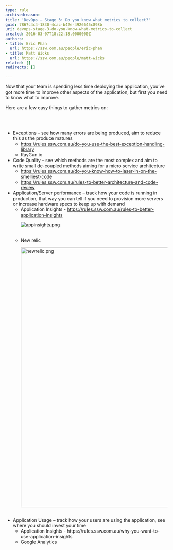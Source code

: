 ```yaml
---
type: rule
archivedreason: 
title: 'DevOps – Stage 3: Do you know what metrics to collect?'
guid: 7867c4c4-1830-4cac-b42e-4926645c898b
uri: devops-stage-3-do-you-know-what-metrics-to-collect
created: 2016-03-07T18:22:18.0000000Z
authors:
- title: Eric Phan
  url: https://ssw.com.au/people/eric-phan
- title: Matt Wicks
  url: https://ssw.com.au/people/matt-wicks
related: []
redirects: []

---
```



<p class="p1">Now that your team is spending less time deploying the application, you’ve got more time to improve other aspects of the application, but first you need to know what to improve.&#160;​</p><p class="p1">Here are a few easy things to gather metrics on&#58;​</p>
<br><excerpt class='endintro'></excerpt><br>
<ul><li>Exceptions – see how many errors are being produced, aim to reduce this as the produce matures 
      <ul><li> 
            <a href="/_layouts/15/FIXUPREDIRECT.ASPX?WebId=3dfc0e07-e23a-4cbb-aac2-e778b71166a2&amp;TermSetId=07da3ddf-0924-4cd2-a6d4-a4809ae20160&amp;TermId=8c5a1235-d169-4164-92a1-08812c26fc22">
               <span class="s3">​​​​https&#58;//rules.ssw.com.au/do-you-use-the-best-exception-handling-library</span></a></li><li>RayGun.io</li></ul></li><li>Code Quality – see which methods are the most complex and aim to write small de-coupled methods aiming for a micro service architecture 
      <ul><li>
            <a href="/_layouts/15/FIXUPREDIRECT.ASPX?WebId=3dfc0e07-e23a-4cbb-aac2-e778b71166a2&amp;TermSetId=07da3ddf-0924-4cd2-a6d4-a4809ae20160&amp;TermId=ca1d1818-d15d-482f-b689-df0b5aca6c38"><span class="s3">https&#58;//rules.ssw.com.au/do-you-know-how-to-laser-in-on-the-smelliest-code</span></a></li><li>
            <a href="/_layouts/15/FIXUPREDIRECT.ASPX?WebId=3dfc0e07-e23a-4cbb-aac2-e778b71166a2&amp;TermSetId=07da3ddf-0924-4cd2-a6d4-a4809ae20160&amp;TermId=41f8e5b2-127f-4148-b07f-cb7fc39faf51"><span class="s3">https&#58;//rules.ssw.com.au/rules-to-better-architecture-and-code-review</span></a></li></ul></li><li class="li1">Application/Server performance – track how your code is running in production, that way you can tell if you need to provision more servers or increase hardware specs to keep up with demand 
      <ul><li>Application Insights - 
            <span class="s6"><a href="/_layouts/15/FIXUPREDIRECT.ASPX?WebId=3dfc0e07-e23a-4cbb-aac2-e778b71166a2&amp;TermSetId=07da3ddf-0924-4cd2-a6d4-a4809ae20160&amp;TermId=6e9c1f28-fb3e-4a99-bcdf-363378e5da34">https&#58;//rules.ssw.com.au/rules-to-better-application-insights</a>
               <dl class="image"><dt> 
                     <img src="/PublishingImages/appinsights.png" alt="appinsights.png" /> 
                  </dt></dl></span></li> ​ 
         <li>​New relic 
            <dl class="image"><dt>
            <img src="/PublishingImages/newrelic.png" alt="newrelic.png" style="width&#58;808px;" />
            </dt></dl></li> ​</ul></li><li>Application Usage – track how your users are using the application, see where you should invest your time 
      <ul><li>Application Insights - https&#58;//rules.ssw.com.au/why-you-want-to-use-application-insights</li><li>Google Analytics</li></ul></li></ul>


